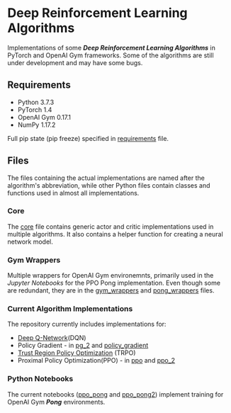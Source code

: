 # Deep Reinforcement Learning Algorithms #
Implementations of some ***Deep Reinforcement Learning Algorithms*** in PyTorch and OpenAI Gym frameworks.
Some of the algorithms are still under development and may have some bugs.

## Requirements ##
- Python 3.7.3
- PyTorch 1.4
- OpenAI Gym 0.17.1
- NumPy 1.17.2

Full pip state (pip freeze) specified in [requirements](requirements.txt) file.

## Files ##
The files containing the actual implementations are named after the algorithm's abbreviation, while other Python files contain classes and functions used in almost all implementations.

### Core ###
The [core](core.py) file contains generic actor and critic implementations used in multiple algorithms. It also contains a helper function for creating a neural network model.

### Gym Wrappers ###
Multiple wrappers for OpenAI Gym environemnts, primarily used in the *Jupyter Notebooks* for the PPO Pong implementation. Even though some are redundant, they are in the [gym_wrappers](gym_wrappers.py) and [pong_wrappers](pong_wrappers.py) files.

### Current Algorithm Implementations ###
The repository currently includes implementations for:
- [Deep Q-Network](dqn.py)(DQN)
- Policy Gradient - in [pg_2](pg_2.py) and [policy_gradient](policy_gradient.py)
- [Trust Region Policy Optimization](trpo.py) (TRPO)
- Proximal Policy Optimization(PPO) - in [ppo](ppo.py) and [ppo_2](ppo_2.py)

### Python Notebooks ###
The current notebooks ([ppo_pong](ppo_pong.ipynb) and [ppo_pong2](ppo_pong2.ipynb)) implement training for OpenAI Gym
***Pong*** environments.


